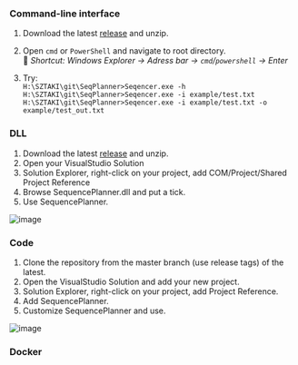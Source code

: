 ### Command-line interface
1. Download the latest [release]( https://git.sztaki.hu/zahoranl/sequenceplanner/-/releases) and unzip.  
2. Open `cmd` or `PowerShell` and navigate to root directory.  
:crystal_ball: *Shortcut: Windows Explorer -> Adress bar -> `cmd`/`powershell` -> Enter*  <br/>

3. Try:  
```H:\SZTAKI\git\SeqPlanner>Seqencer.exe -h```<br>
```H:\SZTAKI\git\SeqPlanner>Seqencer.exe -i example/test.txt```<br>
```H:\SZTAKI\git\SeqPlanner>Seqencer.exe -i example/test.txt -o example/test_out.txt```<br>

### DLL
1. Download the latest [release]( https://git.sztaki.hu/zahoranl/sequenceplanner/-/releases) and unzip.  
2. Open your VisualStudio Solution
3. Solution Explorer, right-click on your project, add COM/Project/Shared Project Reference
4. Browse SequencePlanner.dll and put a tick.  
5. Use SequencePlanner. 

![image](uploads/d3ee5f885400db92fafe9b587b48f574/image.png)

### Code
1.  Clone the repository from the master branch (use release tags) of the latest.
2.  Open the VisualStudio Solution and add your new project.
3.  Solution Explorer, right-click on your project, add Project Reference.
4.  Add SequencePlanner.
5.  Customize SequencePlanner and use.

![image](uploads/add1be7d2f1eeda67e7edb5446d15bff/image.png)

### Docker


